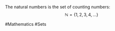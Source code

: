 The natural numbers is the set of counting numbers:
$$
\mathbb{N}=\{ 1,2,3,4,\dots \}
$$

#Mathematics #Sets